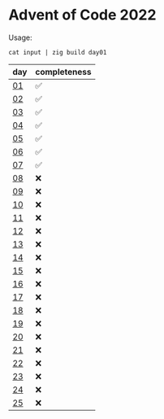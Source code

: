 # Advent of Code 2022

Usage:
```
cat input | zig build day01
```

|       day        |    completeness    |     
|------------------|--------------------|
| [01](src/day01)  | ✅                 |
| [02](src/day02)  | ✅                 |
| [03](src/day03)  | ✅                 |
| [04](src/day04)  | ✅                 |
| [05](src/day05)  | ✅                 |
| [06](src/day06)  | ✅                 |
| [07](src/day07)  | ✅                 |
| [08](src/day08)  | ❌                 |
| [09](src/day09)  | ❌                 |
| [10](src/day10)  | ❌                 |
| [11](src/day11)  | ❌                 |
| [12](src/day12)  | ❌                 |
| [13](src/day13)  | ❌                 |
| [14](src/day14)  | ❌                 |
| [15](src/day15)  | ❌                 |
| [16](src/day16)  | ❌                 |
| [17](src/day17)  | ❌                 |
| [18](src/day18)  | ❌                 |
| [19](src/day19)  | ❌                 |
| [20](src/day20)  | ❌                 |
| [21](src/day21)  | ❌                 |
| [22](src/day22)  | ❌                 |
| [23](src/day23)  | ❌                 |
| [24](src/day24)  | ❌                 |
| [25](src/day25)  | ❌                 |
